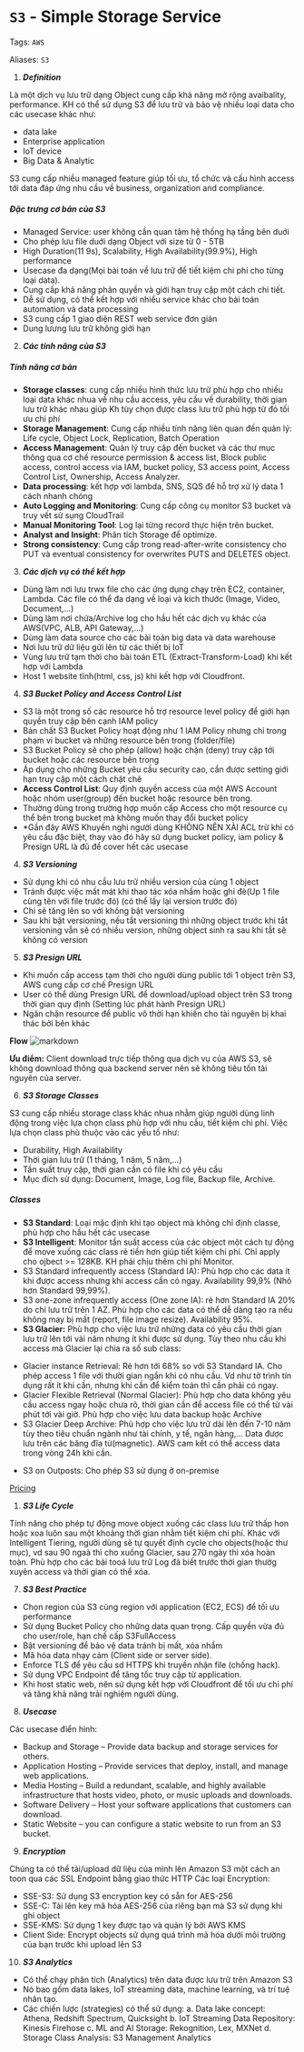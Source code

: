 # `S3` - Simple Storage Service

Tags: `AWS`

Aliases: `S3`

1. ***Definition***

Là một dịch vụ lưu trữ dạng Object cung cấp khả năng mở rộng avaibality, performance.
KH có thể sử dụng S3 để lưu trữ và bảo vệ nhiều loại data cho các usecase khác như:

* data lake
* Enterprise application
* IoT device
* Big Data & Analytic
  
S3 cung cấp nhiều managed feature giúp tối ưu, tổ chức và cấu hình access tới data đáp ứng nhu cầu về business, organization and compliance.

##### Đặc trưng cơ bản của S3 #####

* Managed Service: user không cần quan tâm hệ thống hạ tầng bên duới
* Cho phép lưu file duới dạng Object với size từ 0 - 5TB
* High Duration(11 9s), Scalability, High Availability(99.9%), High performance
* Usecase đa dạng(Mọi bài toán về lưu trữ để tiết kiệm chi phí cho từng loại data).
* Cung cấp khả năng phân quyền và giới hạn truy cập một cách chi tiết.
* Dễ sử dụng, có thể kết hợp với nhiều service khác cho bài toán automation và data processing
* S3 cung cấp 1 giao diện REST web service đơn giản
* Dung lưưng lưu trữ không giới hạn

2. ***Các tính năng của S3***

##### Tính năng cơ bản #####

* **Storage classes**: cung cấp nhiều hình thức lưu trữ phù hợp cho nhiều loại data khác nhua về nhu cầu access, yêu cầu về durability, thời gian lưu trữ khác nhau giúp Kh tùy chọn được class lưu trữ phù hợp từ đó tối ưu chi phí
* **Storage Management**: Cung cấp nhiều tính năng liên quan đến quản lý: Life cycle, Object Lock, Replication, Batch Operation
* **Access Management**: Quản lý truy cập đến bucket và các thư mục thông qua cơ chế resource permission & access list, Block public access, control access via IAM, bucket policy, S3 access point, Access Control List, Ownership, Access Analyzer.
* **Data processing**: kết hợp với lambda, SNS, SQS để hỗ trợ xử lý data 1 cách nhanh chóng
* **Auto Logging and Monitoring**: Cung cấp công cụ monitor S3 bucket và truy vết sử sụng CloudTrail
* **Manual Monitoring Tool**: Log lại từng record thực hiện trên bucket.
* **Analyst and Insight**: Phân tích Storage để optimize.
* **Strong consistency**: Cung cấp trong read-after-write consistency cho PUT và eventual consistency for overwrites PUTS and DELETES object.
  
3. ***Các dịch vụ có thể kết hợp***

* Dùng làm nơi lưu trwx file cho các ứng dụng chạy trên EC2, container, Lambda. Các file có thể đa dạng về loại và kích thước (Image, Video, Document,...)
* Dùng làm nơi chứa/Archive log cho hầu hết các dịch vụ khác của AWS(VPC, ALB, API Gateway,...)
* Dùng làm data source cho các bài toán big data và data warehouse
* Nơi lưu trữ dữ liệu gửi lên từ các thiết bị IoT
* Vùng lưu trữ tạm thời cho bài toán ETL (Extract-Transform-Load) khi kết hợp với Lambda
* Host 1 website tĩnh(html, css, js) khi kết hợp với Cloudfront.

4. ***S3 Bucket Policy and Access Control List***

* S3 là một trong số các resource hỗ trợ resource level policy để giới hạn quyền truy cập bên cạnh IAM policy
* Bản chất S3 Bucket Policy hoạt động như 1 IAM Policy nhưng chỉ trong phạm vi bucket và những resource bên trong (folder/file)
* S3 Bucket Policy sẽ cho phép (allow) hoặc chặn (deny) truy cập tới bucket hoặc các resource bên trong
* Áp dụng cho những Bucket yêu cầu security cao, cần được setting giới hạn truy cập một cách chặt chẽ
* **Access Control List**: Quy định quyền access của một AWS Account hoặc nhóm user(group) đến bucket hoặc resource bên trong.
* Thường dùng trong trường hợp muốn cấp Access cho một resource cụ thể bên trong bucket mà không muốn thay đổi bucket policy
* \*Gần đây AWS Khuyến nghị người dùng KHÔNG NÊN XÀI ACL trừ khi có yêu cầu đặc biệt, thay vào đó hãy sử dụng bucket policy, iam policy & Presign URL là đủ để cover hết các usecase

4. ***S3 Versioning***

* Sử dụng khi có nhu cầu lưu trữ nhiều version của cùng 1 object
* Tránh được việc mất mát khi thao tác xóa nhầm hoặc ghi đè(Up 1 file cùng tên với file trước đó) (có thể lấy lại version trước đó)
* Chi sẽ tăng lên so với không bật versioning
* Sau khi bật versioning, nếu tắt versioning thì những object trước khi tắt versioning vẫn sẽ có nhiều version, những object sinh ra sau khi tắt sẽ không có version

5. ***S3 Presign URL***

* Khi muốn cấp access tạm thời cho người dùng public tới 1 object trên S3, AWS cung cấp cơ chế Presign URL
* User có thể dùng Presign URL để download/upload object trên S3 trong thời gian quy định (Setting lúc phát hành Presign URL)
* Ngăn chặn resource để public vô thời hạn khiến cho tài nguyên bị khai thác bởi bên khác

**Flow**
![markdown](https://images.viblo.asia/51529000-fc6f-4a27-bf79-00d38cab68e6.png)

**Ưu điểm:** Client download trực tiếp thông qua dịch vụ của AWS S3, sẽ không download thông qua backend server nên sẽ không tiêu tốn tài nguyên của server.

6. ***S3 Storage Classes***

S3 cung cấp nhiều storage class khác nhua nhằm giúp người dùng linh động trong việc lựa chọn class phù hợp với nhu cầu, tiết kiệm chi phí.
Việc lựa chọn class phù thuộc vào các yếu tố như:

* Durability, High Availability
* Thời gian lưu trữ (1 tháng, 1 năm, 5 năm,...)
* Tần suất truy cập, thời gian cần có file khi có yêu cầu
* Mục đích sử dụng: Document, Image, Log file, Backup file, Archive.

##### Classes

* **S3 Standard**: Loại mặc định khi tạo object mà không chỉ định classe, phù hợp cho hầu hết các usecase
* **S3 Intelligent**: Monitor tần suất access của các object một cách tự động để move xuống các class rẻ tiền hơn giúp tiết kiệm chi phí. Chỉ apply cho ojbect >= 128KB. KH phải chịu thêm chi phí Monitor.
* S3 Standard infrequently access (Standard IA): Phù hợp cho các data ít khi được access nhưng khi access cần có ngay. Availability 99,9% (Nhỏ hơn Standard 99,99%).
* S3 one-zone infrequently access (One zone IA): rẻ hơn Standard IA 20% do chỉ lưu trữ trên 1 AZ. Phù hợp cho các data có thể dễ dàng tạo ra nếu không may bị mất (report, file image resize). Availability 95%.
* **S3 Glacier:** Phù hợp cho việc lưu trữ những data có yêu cầu thời gian lưu trữ lên tới vài năm nhưng ít khi được sử dụng. Tùy theo nhu cầu khi access mà Glacier lại chia ra số sub class:

- Glacier instance Retrieval: Rẻ hơn tới 68% so với S3 Standard IA. Cho phép access 1 file với thười gian ngắn khi có nhu cầu. Vd như tờ trình tín dụng rất ít khi cần, nhưng khi cần để kiểm toán thì cần phải có ngay.
- Glacier Flexible Retrieval (Normal Glacier): Phù hợp cho data không yêu cầu access ngay hoặc chưa rõ, thời gian cần để access file có thể từ vài phút tới vài giờ. Phù hợp  cho việc lưu data backup hoặc Archive
- S3 Glacier Deep Archive: Phù hợp cho việc lưu trữ dài lên đến 7-10 năm tùy theo tiêu chuẩn ngành như tài chính, y tế, ngân hàng,... Data được lưu trên các băng đĩa từ(magnetic). AWS cam kết có thể access data trong vòng 24h khi cần.

* S3 on Outposts: Cho phép S3 sử dụng ở on-premise

[Pricing](https://aws.amazon.com/vi/s3/pricing/)

1. ***S3 Life Cycle***

Tính năng cho phép tự động move object xuống các class lưu trữ thấp hon hoặc xoa luôn sau một khoảng thời gian nhằm tiết kiệm chi phí.
Khác với Intelligent Tiering, người dùng sẽ tự quyết định cycle cho objects(hoặc thư mục), vd sau 90 ngaà thì cho xuống Glacier, sau 270 ngày thì xóa hoàn toàn.
Phù hợp cho các bài tooá lưu trữ Log đã biết trước thời gian thườg xuyên access và thời gian có thể xóa.

7. ***S3 Best Practice***

* Chọn region của S3 cùng region với application (EC2, ECS) để tối ưu performance
* Sử dụng Bucket Policy cho những data quan trọng. Cấp quyền vừa đủ cho user/role, hạn chế cấp S3FullAccess
* Bật versioning để bảo vệ data tránh bị mất, xóa nhầm
* Mã hóa data nhạy cảm (Client side or server side).
* Enforce TLS để yêu cầu sd HTTPS khi truyền nhận file (chống hack).
* Sử dụng VPC Endpoint để tăng tốc truy cập từ application.
* Khi host static web, nên sử dụng kết hợp với Cloudfront để tối ưu chi phí và tăng khả năng trải nghiệm người dùng.

8. ***Usecase***

Các usecase điển hình:

* Backup and Storage – Provide data backup and storage services for others.
* Application Hosting – Provide services that deploy, install, and manage web applications.
* Media Hosting – Build a redundant, scalable, and highly available infrastructure that hosts video, photo, or music uploads and downloads.
* Software Delivery – Host your software applications that customers can download.
* Static Website – you can configure a static website to run from an S3 bucket.

9. ***Encryption***

Chúng ta có thể tải/upload dữ liệu của mình lên Amazon S3 một cách an toon qua các SSL Endpoint bằng giao thức HTTP
Các loại Encryption:

* SSE-S3: Sử dụng S3 encryption key có sẵn for AES-256
* SSE-C: Tải lên key mã hóa AES-256 của riêng bạn mà S3 sử dụng khi ghi object
* SSE-KMS: Sử dụng 1 key được tạo và quản lý bởi AWS KMS
* Client Side: Encrypt objects sử dụng quá trình mã hóa dưới môi trường của bạn trước khi upload lên S3

10. ***S3 Analytics***

* Có thể chạy phân tích (Analytics) trên data được lưu trữ trên Amazon S3
* Nó bao gồm data lakes, IoT streaming data, machine learning, và trí tuệ nhân tạo.
* Các chiến lược (strategies) có thể sử dụng:
a. Data lake concept: Athena, Redshift Spectrum, Quicksight
b. IoT Streaming Data Repository: Kinesis Firehose
c. ML and AI Storage: Rekognition, Lex, MXNet
d. Storage Class Analysis: S3 Management Analytics
